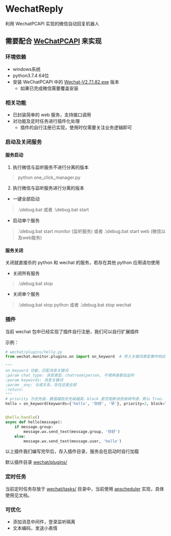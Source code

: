 # WechatReply

利用 WechatPCAPI 实现的微信自动回复机器人

## 需要配合 [WeChatPCAPI](https://github.com/Manfiel/WechatPCAPI) 来实现

### 环境依赖

- windows系统
- python3.7.4 64位
- 安装 WeChatPCAPI 中的 [Wechat-V2.7.1.82.exe](https://github.com/Manfiel/WechatPCAPI/tree/master/src/Wechat-V2.7.1.82.exe)
  版本
    - 如果已完成微信需要覆盖安装

### 相关功能

- 已封装简单的 web 服务，支持接口调用
- 对功能及定时任务进行插件化处理
    - 插件的自行注册已实现，使用时仅需要关注业务逻辑即可
### 启动及关闭服务
#### 服务启动
1. 执行微信与监听服务不进行分离的版本
> python one_click_manager.py
2. 执行微信与监听服务进行分离的版本
- 一键全部启动
> .\debug.bat 或者 .\debug.bat start
- 启动单个服务
> .\debug.bat start monitor (监听服务) 或者 .\debug.bat start web (微信以及web服务)
#### 服务关闭
关闭就直接杀的 python 和 wechat 的服务，若存在其他 python 应用请勿使用
- 关闭所有服务
> .\debug.bat stop
- 关闭单个服务
> .\debug.bat stop python 或者 .\debug.bat stop wechat


### 插件

当前 wechat 包中已经实现了插件自行注册，我们可以自行扩展插件

示例：

```python
# wechat/plugins/hello.py
from wechat.monitor.plugins.on import on_keyword  # 导入关键词类型事件响应器

"""
on_keyword 功能，匹配消息关键词
:param chat_type: 消息类型，chatroom|person, 不填两者都会监听
:param keywords: 消息关键词
:param _any: 与或关系，存在还是全部
:return: 
"""
# priority 为优先级，数值越低优先级越高，block 是否阻断消息继续传递，默认 True，为 False 时还需继续传递至下一层事件处理
hello = on_keyword(keywords={'hello', '你好', '早'}, priority=2, block=True)


@hello.handle()
async def hello(message):
    if message.group:
        message.wx.send_text(message.group, '你好')
    else:
        message.wx.send_text(message.user, 'hello')
```

以上插件我们编写完毕后，存入插件目录，服务会在启动时自行加载

默认插件目录 [wechat/plugins/](wechat/tasks)

### 定时任务

当前定时任务存放于 [wechat/tasks/](wechat/tasks) 目录中，当前使用 [apscheduler](https://apscheduler.readthedocs.io/en/3.x/) 实现，具体使用见文档。


### 可优化
- 添加消息中间件，登录监听隔离
- 文本编码，发送小表情
